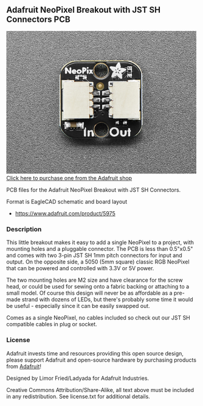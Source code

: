 ## Adafruit NeoPixel Breakout with JST SH Connectors PCB

<a href="http://www.adafruit.com/products/5975"><img src="assets/5975.jpg?raw=true" width="500px"><br/>
Click here to purchase one from the Adafruit shop</a>

PCB files for the Adafruit NeoPixel Breakout with JST SH Connectors. 

Format is EagleCAD schematic and board layout
* https://www.adafruit.com/product/5975

### Description

This little breakout makes it easy to add a single NeoPixel to a project, with mounting holes and a pluggable connector. The PCB is less than 0.5"x0.5" and comes with two 3-pin JST SH 1mm pitch connectors for input and output. On the opposite side, a 5050 (5mm square) classic RGB NeoPixel that can be powered and controlled with 3.3V or 5V power.

The two mounting holes are M2 size and have clearance for the screw head, or could be used for sewing onto a fabric backing or attaching to a small model. Of course this design will never be as affordable as a pre-made strand with dozens of LEDs, but there's probably some time it would be useful - especially since it can be easily swapped out.

Comes as a single NeoPixel, no cables included so check out our JST SH compatible cables in plug or socket.

### License

Adafruit invests time and resources providing this open source design, please support Adafruit and open-source hardware by purchasing products from [Adafruit](https://www.adafruit.com)!

Designed by Limor Fried/Ladyada for Adafruit Industries.

Creative Commons Attribution/Share-Alike, all text above must be included in any redistribution. 
See license.txt for additional details.
